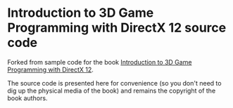 # Introduction to 3D Game Programming with DirectX 12 source code

Forked from sample code for the book [Introduction to 3D Game Programming with DirectX 12](http://www.d3dcoder.net/d3d12.htm).

The source code is presented here for convenience (so you don't need to dig up the physical media of the book) and remains the copyright of the book authors.
